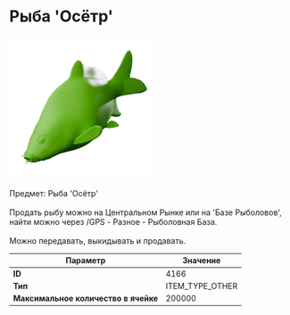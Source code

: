 # Рыба 'Осётр'

![Item Image](../img/4166.webp?raw=true)

Предмет: Рыба 'Осётр'<br><br>Продать рыбу можно на Центральном Рынке или на 'Базе Рыболовов', <br>найти можно через /GPS - Разное - Рыболовная База.<br><br>Можно передавать, выкидывать и продавать.


| Параметр | Значение |
|----------|----------|
| **ID** | 4166 |
| **Тип** | ITEM_TYPE_OTHER |
| **Максимальное количество в ячейке** | 200000 |


